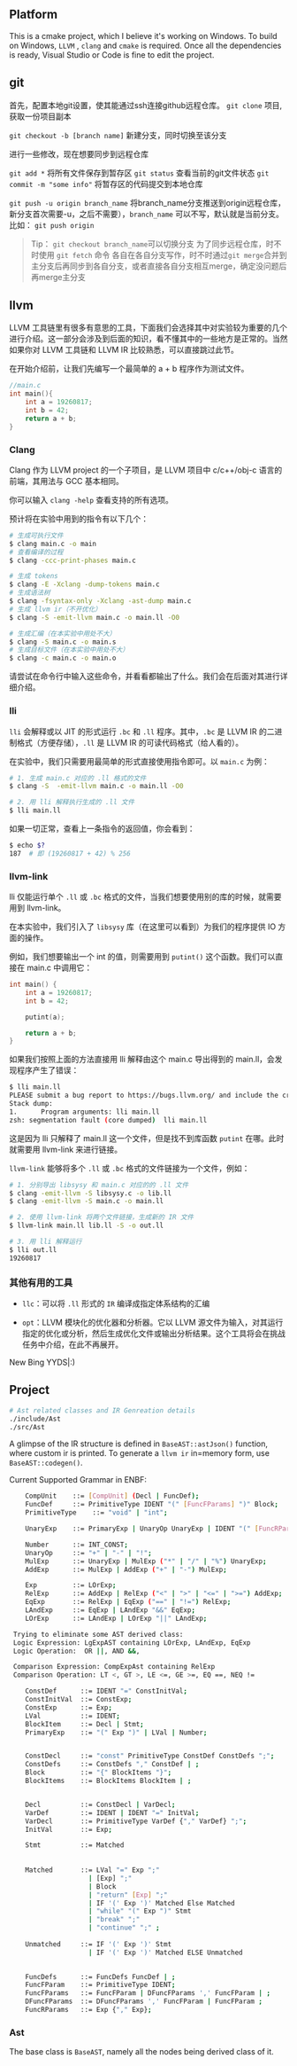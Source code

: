 ## Platform
This is a cmake project, which I believe it's working on Windows.
To build on Windows, `LLVM` , `clang` and `cmake` is required.
Once all the dependencies is ready, Visual Studio or Code is fine to edit the project.

## git

首先，配置本地git设置，使其能通过ssh连接github远程仓库。
`git clone` 项目, 获取一份项目副本

`git checkout -b [branch name]` 新建分支，同时切换至该分支

进行一些修改，现在想要同步到远程仓库

`git add *` 将所有文件保存到暂存区
`git status` 查看当前的git文件状态
`git commit -m "some info"` 将暂存区的代码提交到本地仓库

`git push -u origin branch_name`
将branch_name分支推送到origin远程仓库，
新分支首次需要-u，之后不需要），`branch_name` 可以不写，默认就是当前分支。
比如： `git push origin`

> Tip：
> `git checkout branch_name`可以切换分支
> 为了同步远程仓库，时不时使用 `git fetch` 命令
> 各自在各自分支写作，时不时通过`git merge`合并到主分支后再同步到各自分支，或者直接各自分支相互merge，确定没问题后再merge主分支

## llvm

LLVM 工具链里有很多有意思的工具，下面我们会选择其中对实验较为重要的几个进行介绍。这一部分会涉及到后面的知识，看不懂其中的一些地方是正常的。当然如果你对 LLVM 工具链和 LLVM IR 比较熟悉，可以直接跳过此节。

在开始介绍前，让我们先编写一个最简单的 a + b 程序作为测试文件。
```cpp
//main.c
int main(){
    int a = 19260817;
    int b = 42;
    return a + b;
}
```
### Clang

Clang 作为 LLVM project 的一个子项目，是 LLVM 项目中 c/c++/obj-c 语言的前端，其用法与 GCC 基本相同。

你可以输入 `clang -help` 查看支持的所有选项。

预计将在实验中用到的指令有以下几个：

```bash
# 生成可执行文件
$ clang main.c -o main
# 查看编译的过程
$ clang -ccc-print-phases main.c

# 生成 tokens
$ clang -E -Xclang -dump-tokens main.c
# 生成语法树
$ clang -fsyntax-only -Xclang -ast-dump main.c
# 生成 llvm ir（不开优化）
$ clang -S -emit-llvm main.c -o main.ll -O0

# 生成汇编（在本实验中用处不大）
$ clang -S main.c -o main.s
# 生成目标文件（在本实验中用处不大）
$ clang -c main.c -o main.o
```

请尝试在命令行中输入这些命令，并看看都输出了什么。我们会在后面对其进行详细介绍。

### lli

`lli` 会解释或以 JIT 的形式运行 `.bc` 和 `.ll` 程序。其中，`.bc` 是 LLVM IR 的二进制格式（方便存储），`.ll` 是 LLVM IR 的可读代码格式（给人看的）。

在实验中，我们只需要用最简单的形式直接使用指令即可。以 `main.c` 为例：

```bash
# 1. 生成 main.c 对应的 .ll 格式的文件
$ clang -S  -emit-llvm main.c -o main.ll -O0

# 2. 用 lli 解释执行生成的 .ll 文件
$ lli main.ll
```

如果一切正常，查看上一条指令的返回值，你会看到：

```bash
$ echo $?
187  # 即 (19260817 + 42) % 256
```

### llvm-link
lli 仅能运行单个 `.ll` 或 `.bc` 格式的文件，当我们想要使用别的库的时候，就需要用到 llvm-link。

在本实验中，我们引入了 `libsysy` 库（在这里可以看到）为我们的程序提供 IO 方面的操作。

例如，我们想要输出一个 int 的值，则需要用到 `putint()` 这个函数。我们可以直接在 main.c 中调用它：

```cpp
int main() {
    int a = 19260817;
    int b = 42;

    putint(a);

    return a + b;
}
```

如果我们按照上面的方法直接用 lli 解释由这个 main.c 导出得到的 main.ll，会发现程序产生了错误：

```bash
$ lli main.ll
PLEASE submit a bug report to https://bugs.llvm.org/ and include the crash backtrace.
Stack dump:
1.      Program arguments: lli main.ll
zsh: segmentation fault (core dumped)  lli main.ll
```
这是因为 lli 只解释了 main.ll 这一个文件，但是找不到库函数 `putint` 在哪。此时就需要用 llvm-link 来进行链接。

`llvm-link` 能够将多个 `.ll` 或 `.bc` 格式的文件链接为一个文件，例如：

```bash
# 1. 分别导出 libsysy 和 main.c 对应的的 .ll 文件
$ clang -emit-llvm -S libsysy.c -o lib.ll
$ clang -emit-llvm -S main.c -o main.ll

# 2. 使用 llvm-link 将两个文件链接，生成新的 IR 文件
$ llvm-link main.ll lib.ll -S -o out.ll

# 3. 用 lli 解释运行
$ lli out.ll
19260817
```

### 其他有用的工具
- `llc`：可以将 `.ll` 形式的 `IR` 编译成指定体系结构的汇编

- `opt`：LLVM 模块化的优化器和分析器。它以 LLVM 源文件为输入，对其运行指定的优化或分析，然后生成优化文件或输出分析结果。这个工具将会在挑战任务中介绍，在此不再展开。

New Bing YYDS|:)

## Project

```bash
# Ast related classes and IR Genreation details
./include/Ast
./src/Ast

```

A glimpse of the IR structure is defined in `BaseAST::astJson()` function, where custom ir is printed.
To generate a `llvm ir` in=memory form, use `BaseAST::codegen()`.

Current Supported Grammar in ENBF:

```bash
    CompUnit    ::= [CompUnit] (Decl | FuncDef);
    FuncDef     ::= PrimitiveType IDENT "(" [FuncFParams] ")" Block;
    PrimitiveType    ::= "void" | "int";

    UnaryExp    ::= PrimaryExp | UnaryOp UnaryExp | IDENT "(" [FuncRParams] ")";

    Number      ::= INT_CONST;
    UnaryOp     ::= "+" | "-" | "!";
    MulExp      ::= UnaryExp | MulExp ("*" | "/" | "%") UnaryExp;
    AddExp      ::= MulExp | AddExp ("+" | "-") MulExp;

    Exp         ::= LOrExp;
    RelExp      ::= AddExp | RelExp ("<" | ">" | "<=" | ">=") AddExp;
    EqExp       ::= RelExp | EqExp ("==" | "!=") RelExp;
    LAndExp     ::= EqExp | LAndExp "&&" EqExp;
    LOrExp      ::= LAndExp | LOrExp "||" LAndExp;

 Trying to eliminate some AST derived class:
 Logic Expression: LgExpAST containing LOrExp, LAndExp, EqExp
 Logic Operation:  OR ||, AND &&,

 Comparison Expression: CompExpAst containing RelExp
 Comparison Operation: LT <, GT >, LE <=, GE >=, EQ ==, NEQ !=

    ConstDef      ::= IDENT "=" ConstInitVal;
    ConstInitVal  ::= ConstExp;
    ConstExp      ::= Exp;
    LVal          ::= IDENT;
    BlockItem     ::= Decl | Stmt;
    PrimaryExp    ::= "(" Exp ")" | LVal | Number;


    ConstDecl     ::= "const" PrimitiveType ConstDef ConstDefs ";";
    ConstDefs     ::= ConstDefs "," ConstDef | ;
    Block         ::= "{" BlockItems "}";
    BlockItems    ::= BlockItems BlockItem | ;


    Decl          ::= ConstDecl | VarDecl;
    VarDef        ::= IDENT | IDENT "=" InitVal;
    VarDecl       ::= PrimitiveType VarDef {"," VarDef} ";";
    InitVal       ::= Exp;

    Stmt          ::= Matched 
    
                      
    Matched       ::= LVal "=" Exp ";"
                    | [Exp] ";"
                    | Block
                    | "return" [Exp] ";"
                    | IF '(' Exp ')' Matched Else Matched
                    | "while" "(" Exp ")" Stmt
                    | "break" ";"
                    | "continue" ";" ;
    
    Unmatched     ::= IF '(' Exp ')' Stmt 
                    | IF '(' Exp ')' Matched ELSE Unmatched
                    

    FuncDefs      ::= FuncDefs FuncDef | ;
    FuncFParam    ::= PrimitiveType IDENT;
    FuncFParams   ::= FuncFParam | DFuncFParams ',' FuncFParam | ;
    DFuncFParams  ::= DFuncFParams ',' FuncFParam | FuncFParam ;
    FuncRParams   ::= Exp {"," Exp};
```

### Ast
The base class is `BaseAST`, namely all the nodes being derived class of it.